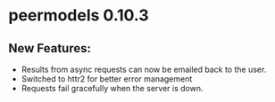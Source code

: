 # peermodels 0.10.3

## New Features:
* Results from async requests can now be emailed back to the user.
* Switched to httr2 for better error management
* Requests fail gracefully when the server is down. 
